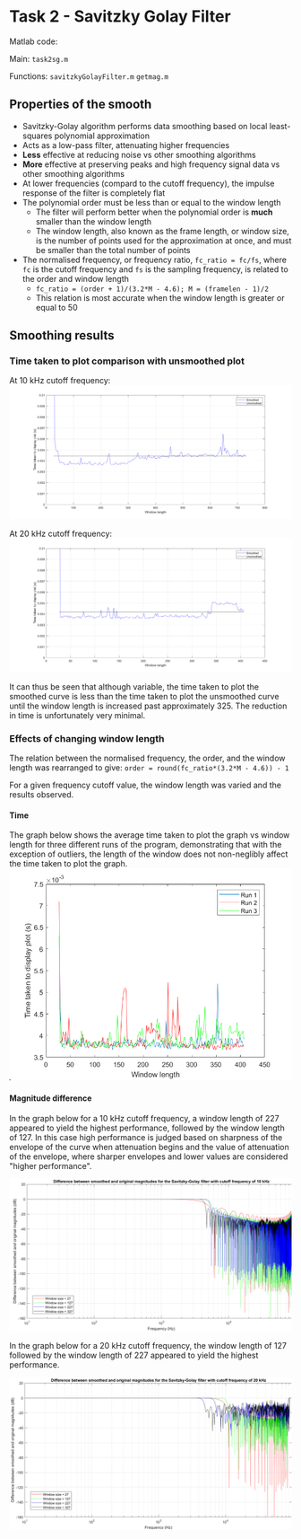 # Task 2 - Savitzky Golay Filter

Matlab code: 

Main:
`task2sg.m`

Functions:
`savitzkyGolayFilter.m`
`getmag.m`

## Properties of the smooth

* Savitzky-Golay algorithm performs data smoothing based on local least-squares polynomial approximation
* Acts as a low-pass filter, attenuating higher frequencies
* **Less** effective at reducing noise vs other smoothing algorithms
* **More** effective at preserving peaks and high frequency signal data vs other smoothing algorithms
* At lower frequencies (compard to the cutoff frequency), the impulse response of the filter is completely flat
* The polynomial order must be less than or equal to the window length
  * The filter will perform better when the polynomial order is **much** smaller than the window length
  * The window length, also known as the frame length, or window size, is the number of points used for the approximation at once, and must be smaller than the total number of points
* The normalised frequency, or frequency ratio, `fc_ratio = fc/fs`, where `fc` is the cutoff frequency and `fs` is the sampling frequency, is related to the order and window length
  * `fc_ratio = (order + 1)/(3.2*M - 4.6); M = (framelen - 1)/2`
  * This relation is most accurate when the window length is greater or equal to 50

## Smoothing results
### Time taken to plot comparison with unsmoothed plot
At 10 kHz cutoff frequency:
![](https://github.com/GabrielleJohnston/READMEProject/blob/SG_Gabby/timetakenvswindowlength_sg_10kHz_N20_withnosmooth.png)

At 20 kHz cutoff frequency:
![](https://github.com/GabrielleJohnston/READMEProject/blob/SG_Gabby/timetakenvswindowlength_sg_20kHz_N20_withnosmooth.png)

It can thus be seen that although variable, the time taken to plot the smoothed curve is less than the time taken to plot the unsmoothed curve until the window length is increased past approximately 325. The reduction in time is unfortunately very minimal.

### Effects of changing window length

The relation between the normalised frequency, the order, and the window length was rearranged to give:
`order = round(fc_ratio*(3.2*M - 4.6)) - 1`

For a given frequency cutoff value, the window length was varied and the results observed. 

#### Time
The graph below shows the average time taken to plot the graph vs window length for three different runs of the program, demonstrating that with the exception of outliers, the length of the window does not non-neglibly affect the time taken to plot the graph.
![](https://github.com/GabrielleJohnston/READMEProject/blob/SG_Gabby/timetakenvswindowlength_sg_20kHz_N20_comb.png)

#### Magnitude difference
In the graph below for a 10 kHz cutoff frequency, a window length of 227 appeared to yield the highest performance, followed by the window length of 127. In this case high performance is judged based on sharpness of the envelope of the curve when attenuation begins and the value of attenuation of the envelope, where sharper envelopes and lower values are considered "higher performance".

![](https://github.com/GabrielleJohnston/READMEProject/blob/SG_Gabby/differenceinmagnitude_sg_10kHz.png)

In the graph below for a 20 kHz cutoff frequency, the window length of 127 followed by the window length of 227 appeared to yield the highest performance.


![](https://github.com/GabrielleJohnston/READMEProject/blob/SG_Gabby/differenceinmagnitude_sg_20kHz.png)

